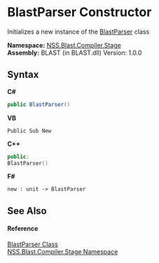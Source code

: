 # BlastParser Constructor 
 

Initializes a new instance of the <a href="6a2dbd8b-003e-e3bf-523b-52ce3fedbded">BlastParser</a> class

**Namespace:**&nbsp;<a href="f44e629d-16ad-ce78-c6d1-bb239589698b">NSS.Blast.Compiler.Stage</a><br />**Assembly:**&nbsp;BLAST (in BLAST.dll) Version: 1.0.0

## Syntax

**C#**<br />
``` C#
public BlastParser()
```

**VB**<br />
``` VB
Public Sub New
```

**C++**<br />
``` C++
public:
BlastParser()
```

**F#**<br />
``` F#
new : unit -> BlastParser
```


## See Also


#### Reference
<a href="6a2dbd8b-003e-e3bf-523b-52ce3fedbded">BlastParser Class</a><br /><a href="f44e629d-16ad-ce78-c6d1-bb239589698b">NSS.Blast.Compiler.Stage Namespace</a><br />